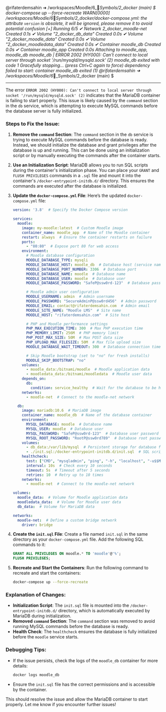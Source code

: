 @rifaterdemsahin ➜ /workspaces/Moodle/6_🔣_Symbols/2_docker (main) $ docker-compose up --force-recreate
WARN[0000] /workspaces/Moodle/6_🔣_Symbols/2_docker/docker-compose.yml: the attribute `version` is obsolete, it will be ignored, please remove it to avoid potential confusion 
[+] Running 6/5
 ✔ Network 2_docker_moodle-net        Created                                                             0.1s 
 ✔ Volume "2_docker_db_data"          Created                                                             0.0s 
 ✔ Volume "2_docker_moodle_data"      Created                                                             0.0s 
 ✔ Volume "2_docker_moodledata_data"  Created                                                             0.0s 
 ✔ Container moodle_db                Created                                                             0.0s 
 ✔ Container moodle_app               Created                                                             0.0s 
Attaching to moodle_app, moodle_db
moodle_db   | ERROR 2002 (HY000): Can't connect to local server through socket '/run/mysqld/mysqld.sock' (2)
moodle_db exited with code 1
Gracefully stopping... (press Ctrl+C again to force)
dependency failed to start: container moodle_db exited (1)
@rifaterdemsahin ➜ /workspaces/Moodle/6_🔣_Symbols/2_docker (main) $ 

---

The error `ERROR 2002 (HY000): Can't connect to local server through socket '/run/mysqld/mysqld.sock' (2)` indicates that the MariaDB container is failing to start properly. This issue is likely caused by the `command` section in the `db` service, which is attempting to execute MySQL commands before the database server is fully initialized.

### Steps to Fix the Issue:

1. **Remove the `command` Section**:
   The `command` section in the `db` service is trying to execute MySQL commands before the database is ready. Instead, we should initialize the database and grant privileges after the database is up and running. This can be done using an initialization script or by manually executing the commands after the container starts.

2. **Use an Initialization Script**:
   MariaDB allows you to run SQL scripts during the container's initialization phase. You can place your `GRANT` and `FLUSH PRIVILEGES` commands in a `.sql` file and mount it into the container's `/docker-entrypoint-initdb.d/` directory. This ensures the commands are executed after the database is initialized.

3. **Update the `docker-compose.yml` File**:
   Here’s the updated `docker-compose.yml` file:

   ```yaml
   version: '3.8'  # Specify the Docker Compose version

   services:
     moodle:
       image: my-moodle:latest  # Custom Moodle image
       container_name: moodle_app  # Name of the Moodle container
       restart: always  # Ensure the container restarts on failure
       ports:
         - "80:80"  # Expose port 80 for web access
       environment:
         # Moodle database configuration
         MOODLE_DATABASE_TYPE: mysqli
         MOODLE_DATABASE_HOST: moodle_db  # Database host (service name)
         MOODLE_DATABASE_PORT_NUMBER: 3306  # Database port
         MOODLE_DATABASE_NAME: moodle  # Database name
         MOODLE_DATABASE_USER: moodle  # Database user
         MOODLE_DATABASE_PASSWORD: "SafeP@ssw0rd-123"  # Database password

         # Moodle admin user configuration
         MOODLE_USERNAME: admin  # Admin username
         MOODLE_PASSWORD: "SecureAdminP@ssw0rd456"  # Admin password
         MOODLE_EMAIL: contact@rifaterdemsahin.com  # Admin email
         MOODLE_SITE_NAME: "Moodle LMS"  # Site name
         MOODLE_HOST: "rifaterdemsahin.com"  # Site host

         # PHP and Moodle performance settings
         PHP_MAX_EXECUTION_TIME: 300  # Max PHP execution time
         PHP_MEMORY_LIMIT: 256M  # PHP memory limit
         PHP_POST_MAX_SIZE: 50M  # Max POST data size
         PHP_UPLOAD_MAX_FILESIZE: 50M  # Max file upload size
         MOODLE_DATABASE_WAIT_TIMEOUT: 300  # Database connection timeout

         # Skip Moodle bootstrap (set to "no" for fresh installs)
         MOODLE_SKIP_BOOTSTRAP: "no"
       volumes:
         - moodle_data:/bitnami/moodle  # Moodle application data
         - moodledata_data:/bitnami/moodledata  # Moodle user data
       depends_on:
         db:
           condition: service_healthy  # Wait for the database to be healthy
       networks:
         - moodle-net  # Connect to the moodle-net network

     db:
       image: mariadb:10.6  # MariaDB image
       container_name: moodle_db  # Name of the database container
       environment:
         MYSQL_DATABASE: moodle  # Database name
         MYSQL_USER: moodle  # Database user
         MYSQL_PASSWORD: "SafeP@ssw0rd-123"  # Database user password
         MYSQL_ROOT_PASSWORD: "RootP@ssw0rd789"  # Database root password
       volumes:
         - db_data:/var/lib/mysql  # Persistent storage for database files
         - ./init.sql:/docker-entrypoint-initdb.d/init.sql  # SQL script for initialization
       healthcheck:
         test: ["CMD", "mysqladmin", "ping", "-h", "localhost", "-u$$MYSQL_USER", "-p$$MYSQL_PASSWORD"]  # Health check command
         interval: 10s  # Check every 10 seconds
         timeout: 5s  # Timeout after 5 seconds
         retries: 10  # Retry up to 10 times
       networks:
         - moodle-net  # Connect to the moodle-net network

   volumes:
     moodle_data:  # Volume for Moodle application data
     moodledata_data:  # Volume for Moodle user data
     db_data:  # Volume for MariaDB data

   networks:
     moodle-net:  # Define a custom bridge network
       driver: bridge
   ```

4. **Create the `init.sql` File**:
   Create a file named `init.sql` in the same directory as your `docker-compose.yml` file. Add the following SQL commands to it:

   ```sql
   GRANT ALL PRIVILEGES ON moodle.* TO 'moodle'@'%';
   FLUSH PRIVILEGES;
   ```

5. **Recreate and Start the Containers**:
   Run the following command to recreate and start the containers:

   ```bash
   docker-compose up --force-recreate
   ```

### Explanation of Changes:
- **Initialization Script**: The `init.sql` file is mounted into the `/docker-entrypoint-initdb.d/` directory, which is automatically executed by MariaDB during initialization.
- **Removed `command` Section**: The `command` section was removed to avoid running MySQL commands before the database is ready.
- **Health Check**: The `healthcheck` ensures the database is fully initialized before the `moodle` service starts.

### Debugging Tips:
- If the issue persists, check the logs of the `moodle_db` container for more details:
  ```bash
  docker logs moodle_db
  ```
- Ensure the `init.sql` file has the correct permissions and is accessible by the container.

This should resolve the issue and allow the MariaDB container to start properly. Let me know if you encounter further issues!